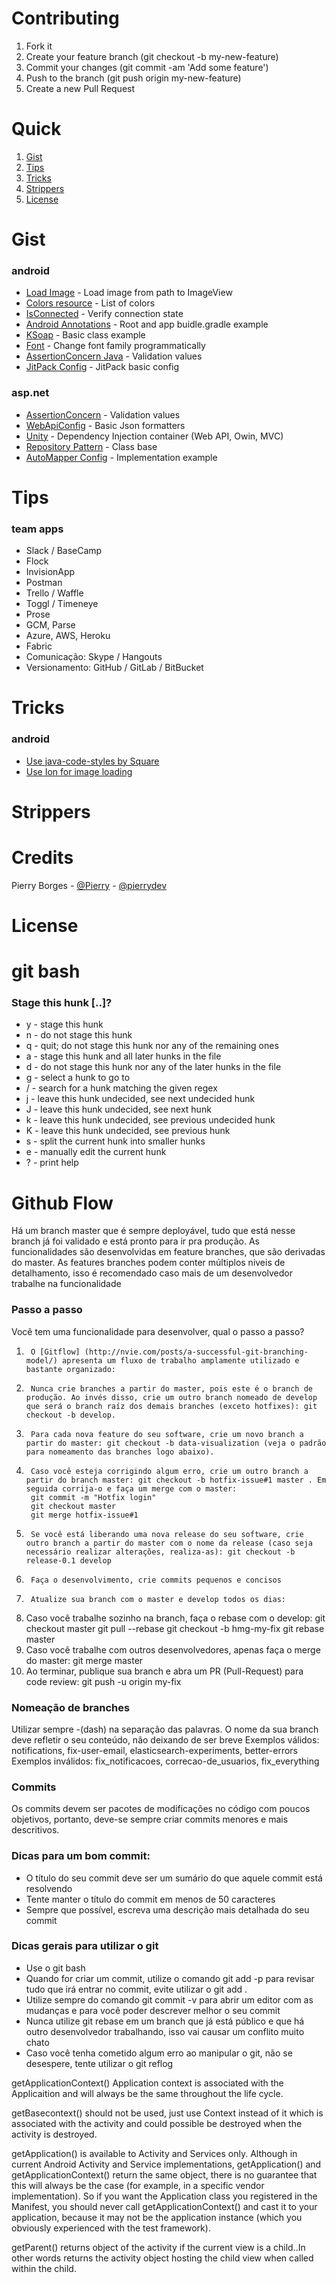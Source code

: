 Contributing
==========================

1.	Fork it
2.	Create your feature branch (git checkout -b my-new-feature)
3.	Commit your changes (git commit -am 'Add some feature')
3.	Push to the branch (git push origin my-new-feature)
4.	Create a new Pull Request

Quick
=========================

1.	[Gist](https://github.com/Pierry/gist-tips-tricks-strippers#gist)
2.	[Tips](https://github.com/Pierry/gist-tips-tricks-strippers#tips)
3.	[Tricks](https://github.com/Pierry/gist-tips-tricks-strippers#tricks)
4.	[Strippers](https://github.com/Pierry/gist-tips-tricks-strippers#strippers)
4.	[License](https://github.com/Pierry/gist-tips-tricks-strippers#strippers)

Gist
==========================

### android
- [Load Image](https://gist.github.com/Pierry/efe85c7a3ca3ef47cd9d) - Load image from path to ImageView
- [Colors resource](https://gist.github.com/Pierry/bd31cf7ab71225a963a9) - List of colors
- [IsConnected](https://gist.github.com/Pierry/48951570b23c42087112) - Verify connection state
- [Android Annotations](https://gist.github.com/Pierry/b3eab411c8865573b985) - Root and app buidle.gradle example
- [KSoap](https://gist.github.com/Pierry/7614007) - Basic class example
- [Font](https://gist.github.com/Pierry/5705640) - Change font family programmatically
- [AssertionConcern Java](https://gist.github.com/Pierry/943eaf507e3184a826ca) - Validation values
- [JitPack Config](https://gist.github.com/Pierry/86c70b3a084c1e451488) - JitPack basic config


### asp.net
- [AssertionConcern](https://gist.github.com/Pierry/1ebff90f088c1455453b) - Validation values
- [WebApiConfig](https://gist.github.com/Pierry/b5eea368e9452e69279a) - Basic Json formatters
- [Unity](https://gist.github.com/Pierry/49a54039fd7664263bd5) - Dependency Injection container (Web API, Owin, MVC)
- [Repository Pattern](https://gist.github.com/Pierry/b6ba424f3425305e4a6f) - Class base
- [AutoMapper Config](https://gist.github.com/Pierry/a0ca1ca54a7b63cf2104) - Implementation example


Tips
==========================

### team apps
- Slack / BaseCamp
- Flock
- InvisionApp
- Postman
- Trello / Waffle
- Toggl / Timeneye
- Prose
- GCM, Parse
- Azure, AWS, Heroku
- Fabric
- Comunicação: Skype / Hangouts
- Versionamento: GitHub / GitLab / BitBucket

Tricks
==========================

### android
- [Use java-code-styles by Square](https://github.com/square/java-code-styles)
- [Use Ion for image loading](https://github.com/koush/ion)

Strippers
==========================

Credits
==========================

Pierry Borges - [@Pierry](https://github.com/Pierry) - [@pierrydev](https://twitter.com/pierrydev)


License
==========================

git bash
======================

### Stage this hunk [..]?
- y - stage this hunk
- n - do not stage this hunk
- q - quit; do not stage this hunk nor any of the remaining ones
- a - stage this hunk and all later hunks in the file
- d - do not stage this hunk nor any of the later hunks in the file
- g - select a hunk to go to
- / - search for a hunk matching the given regex
- j - leave this hunk undecided, see next undecided hunk
- J - leave this hunk undecided, see next hunk
- k - leave this hunk undecided, see previous undecided hunk
- K - leave this hunk undecided, see previous hunk
- s - split the current hunk into smaller hunks
- e - manually edit the current hunk
- ? - print help


Github Flow
======================

Há um branch master que é sempre deployável, tudo que está nesse branch já foi validado e está pronto para ir pra produção. As funcionalidades são desenvolvidas em feature branches, que são derivadas do master. As features branches podem conter múltiplos niveis de detalhamento, isso é recomendado caso mais de um desenvolvedor trabalhe na funcionalidade

### Passo a passo

Você tem uma funcionalidade para desenvolver, qual o passo a passo?

1.      O [Gitflow] (http://nvie.com/posts/a-successful-git-branching-model/) apresenta um fluxo de trabalho amplamente utilizado e bastante organizado:
2.      Nunca crie branches a partir do master, pois este é o branch de produção. Ao invés disso, crie um outro branch nomeado de develop que será o branch raíz dos demais branches (exceto hotfixes): git checkout -b develop.
3.      Para cada nova feature do seu software, crie um novo branch a partir do master: git checkout -b data-visualization (veja o padrão para nomeamento das branches logo abaixo).
4.      Caso você esteja corrigindo algum erro, crie um outro branch a partir do branch master: git checkout -b hotfix-issue#1 master . Em seguida corrija-o e faça um merge com o master: 
        git commit -m "Hotfix login"
        git checkout master
        git merge hotfix-issue#1
        
5.      Se você está liberando uma nova release do seu software, crie outro branch a partir do master com o nome da release (caso seja necessário realizar alterações, realiza-as): git checkout -b release-0.1 develop
6.      Faça o desenvolvimento, crie commits pequenos e concisos
7.      Atualize sua branch com o master e develop todos os dias:
8.	Caso você trabalhe sozinho na branch, faça o rebase com o develop:
        git checkout master
        git pull --rebase
        git checkout -b hmg-my-fix
        git rebase master
9.	Caso você trabalhe com outros desenvolvedores, apenas faça o merge do master: git merge master
10.	Ao terminar, publique sua branch e abra um PR (Pull-Request)  para code review: git push -u origin my-fix

### Nomeação de branches

Utilizar sempre -(dash) na separação das palavras.
O nome da sua branch deve refletir o seu conteúdo, não deixando de ser breve
Exemplos válidos: notifications, fix-user-email, elasticsearch-experiments, better-errors
Exemplos inválidos: fix_notificacoes, correcao-de_usuarios, fix_everything

### Commits

Os commits devem ser pacotes de modificações no código com poucos objetivos, portanto, deve-se sempre criar commits menores e mais descritivos.

### Dicas para um bom commit:

- O título do seu commit deve ser um sumário do que aquele commit está resolvendo
- Tente manter o título do commit em menos de 50 caracteres
- Sempre que possível, escreva uma descrição mais detalhada do seu commit

### Dicas gerais para utilizar o git

- Use o git bash
- Quando for criar um commit, utilize o comando git add -p para revisar tudo que irá entrar no commit, evite utilizar o git add .
- Utilize sempre do comando git commit -v para abrir um editor com as mudanças e para você poder descrever melhor o seu commit
- Nunca utilize git rebase em um branch que já está público e que há outro desenvolvedor trabalhando, isso vai causar um conflito muito chato
- Caso você tenha cometido algum erro ao manipular o git, não se desespere, tente utilizar o git reflog



getApplicationContext() Application context is associated with the Applicaition and will always be the same throughout the life cycle.

getBasecontext() should not be used, just use Context instead of it which is associated with the activity and could possible be destroyed when the activity is destroyed.

getApplication() is available to Activity and Services only. Although in current Android Activity and Service implementations, getApplication() and getApplicationContext() return the same object, there is no guarantee that this will always be the case (for example, in a specific vendor implementation). So if you want the Application class you registered in the Manifest, you should never call getApplicationContext() and cast it to your application, because it may not be the application instance (which you obviously experienced with the test framework).

getParent() returns object of the activity if the current view is a child..In other words returns the activity object hosting the child view when called within the child.
